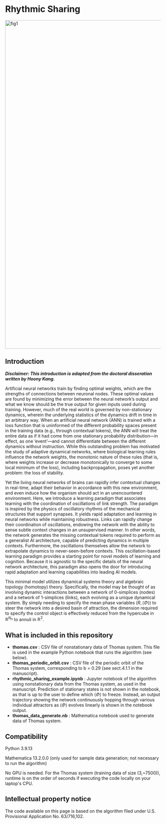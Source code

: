 # Rhythmic Sharing
<img width="1733" height="1059" alt="fig1" src="https://github.com/user-attachments/assets/83e3e310-312e-4dd6-957b-206e7fa80671" />


## Introduction
_**Disclaimer: This introduction is adapted from the doctoral disseration written by Hoony Kang.**_

Artificial neural networks train by finding optimal weights, which are the strengths of connections between neuronal nodes. These optimal values are found by minimizing the error between the neural network’s output and what we know should be the true output for given inputs used during training. However, much of the real world is governed by non-stationary dynamics, wherein the underlying statistics of the dynamics drift in time in an arbitrary way. When an artificial neural network (ANN) is trained with a loss function that is uninformed of the different probability spaces present in the training data (e.g., through contextual tokens), the ANN will treat the entire data as if it had come from one stationary probability distribution—in effect, as one ‘event’—and cannot differentiate between the different dynamics without instruction. While this outstanding problem has motivated the study of adaptive dynamical networks, where biological learning rules influence the network weights, the monotonic nature of these rules (that is, where weights increase or decrease monotonically to converge to some local minimum of the loss), including backpropagation, poses yet another problem: the loss of stability.

Yet the living neural networks of brains can rapidly infer contextual changes in real-time, adapt their behavior in accordance with this new environment, and even induce how the organism should act in an unencountered environment. Here, we introduce a learning paradigm that associates learning with the coordination of oscillations of link strength. The paradigm is inspired by the physics of oscillatory rhythms of the mechanical structures that support synapses. It yields rapid adaptation and learning in neural networks while maintaining robustness. Links can rapidly change their coordination of oscillations, endowing the network with the ability to sense subtle context changes in an unsupervised manner. In other words, the network generates the missing contextual tokens required to perform as a generalist AI architecture, capable of predicting dynamics in multiple contexts. Furthermore, the oscillations themselves allow the network to extrapolate dynamics to never-seen-before contexts. This oscillation-based learning paradigm provides a starting point for novel models of learning and cognition. Because it is agnostic to the specific details of the neural network architecture, this paradigm also opens the door for introducing rapid adaptation and learning capabilities into leading AI models.

This minimal model utilizes dynamical systems theory and algebraic topology (homotopy) theory. Specifically, the model may be thought of as involving dynamic interactions between a network of 0-simplices (nodes) and a network of 1-simplices (links), each evolving as a unique dynamical system. By simply needing to specify the mean phase variables $(R, \langle \Phi\rangle)$ to steer the network into a desired basin of attraction, the dimension required to specify the control object is effectively reduced from the hypercube in $\mathbb{R}^{N_n}$ to annuli in $\mathbb{R}^2$.

## What is included in this repository

- **thomas.csv** : 	CSV file of nonstationary data of Thomas system. This file is used in the example Python notebook that runs the algorithm (see below).
- **thomas_periodic_orbit.csv** : CSV file of the periodic orbit of the Thomas system, corresponding to b = 0.29 (see sect.4.1.1 in the manuscript).
- **rhythmic_sharing_example.ipynb** : Jupyter notebook of the algorithm using nonstationary data from the Thomas system, as used in the manuscript. Prediction of stationary states is not shown in the notebook, as that is up to the user to define which $\langle \Phi\rangle$ to freeze. Instead, an output trajectory showing the network continuously hopping through various individual attractors as $\langle \Phi\rangle$ evolves linearly is shown in the notebook output.
- **thomas_data_generate.nb** : Mathematica notebook used to generate data of Thomas system.
  
## Compatibility
Python 3.9.13

Mathematica 13.2.0.0 (only used for sample data generation; not necessary to run the algorithm)

No GPU is needed. For the Thomas system (training data of size (3,~7500)), runtime is on the order of seconds if executing the code locally on your laptop's CPU.

## Intellectual property notice
The code available on this page is based on the algorithm filed under U.S. Provisional Application No. 63/716,102.
